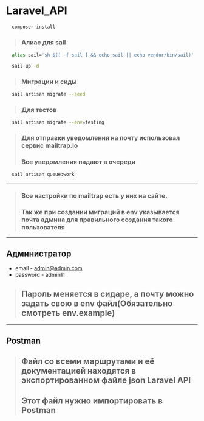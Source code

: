 # Laravel_API

```bash
  composer install
```

>### Алиас для sail

```bash
  alias sail='sh $([ -f sail ] && echo sail || echo vendor/bin/sail)'
```

```bash
  sail up -d
```

>### Миграции и сиды

```bash
  sail artisan migrate --seed
```
>### Для тестов 

```bash
  sail artisan migrate --env=testing
```
>### Для отправки уведомления на почту использовал сервис mailtrap.io <br>
>### Все уведомления падают в очереди

```bash
  sail artisan queue:work
```

 ---
>### Все настройки по mailtrap есть у них на сайте.
>### Так же при создании миграций в env указывается почта админа для правильного создания такого пользователя 

---
## Администратор

+ email - admin@admin.com
+ password - admin11

>## Пароль меняется в сидаре, а почту можно задать свою в env файл(Обязательно смотреть env.example)

---

## Postman

>## Файл со всеми маршрутами и её документацией находятся в экспортированном файле json Laravel API
>## Этот файл нужно импортировать в Postman 
